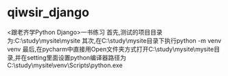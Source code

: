# qiwsir_django
&lt;跟老齐学Python Django>一书练习
首先,测试的项目目录为:C:\study\mysite\mysite
其次,在C:\study\mysite目录下执行python -m venv venv
最后,在pycharm中直接用Open文件夹方式打开C:\study\mysite\mysite目录,并在setting里面设置python编译器路径为C:\study\mysite\venv\Scripts\python.exe
